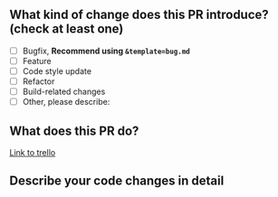 ## What kind of change does this PR introduce? (check at least one)

- [ ] Bugfix, **Recommend using `&template=bug.md`**
- [ ] Feature
- [ ] Code style update
- [ ] Refactor
- [ ] Build-related changes
- [ ] Other, please describe:

## What does this PR do?

[Link to trello](https://trello.com/c/v6RPVzSg)

## Describe your code changes in detail
